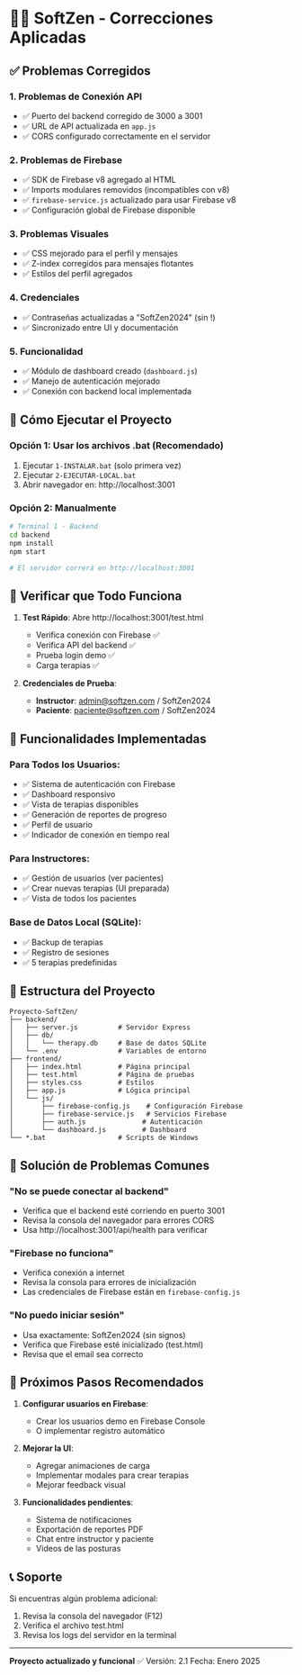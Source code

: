 # 🧘‍♀️ SoftZen - Correcciones Aplicadas

## ✅ Problemas Corregidos

### 1. **Problemas de Conexión API**
- ✅ Puerto del backend corregido de 3000 a 3001
- ✅ URL de API actualizada en `app.js`
- ✅ CORS configurado correctamente en el servidor

### 2. **Problemas de Firebase**
- ✅ SDK de Firebase v8 agregado al HTML
- ✅ Imports modulares removidos (incompatibles con v8)
- ✅ `firebase-service.js` actualizado para usar Firebase v8
- ✅ Configuración global de Firebase disponible

### 3. **Problemas Visuales**
- ✅ CSS mejorado para el perfil y mensajes
- ✅ Z-index corregidos para mensajes flotantes
- ✅ Estilos del perfil agregados

### 4. **Credenciales**
- ✅ Contraseñas actualizadas a "SoftZen2024" (sin !)
- ✅ Sincronizado entre UI y documentación

### 5. **Funcionalidad**
- ✅ Módulo de dashboard creado (`dashboard.js`)
- ✅ Manejo de autenticación mejorado
- ✅ Conexión con backend local implementada

## 🚀 Cómo Ejecutar el Proyecto

### Opción 1: Usar los archivos .bat (Recomendado)
1. Ejecutar `1-INSTALAR.bat` (solo primera vez)
2. Ejecutar `2-EJECUTAR-LOCAL.bat`
3. Abrir navegador en: http://localhost:3001

### Opción 2: Manualmente
```bash
# Terminal 1 - Backend
cd backend
npm install
npm start

# El servidor correrá en http://localhost:3001
```

## 🧪 Verificar que Todo Funciona

1. **Test Rápido**: Abre http://localhost:3001/test.html
   - Verifica conexión con Firebase ✅
   - Verifica API del backend ✅
   - Prueba login demo ✅
   - Carga terapias ✅

2. **Credenciales de Prueba**:
   - **Instructor**: admin@softzen.com / SoftZen2024
   - **Paciente**: paciente@softzen.com / SoftZen2024

## 📱 Funcionalidades Implementadas

### Para Todos los Usuarios:
- ✅ Sistema de autenticación con Firebase
- ✅ Dashboard responsivo
- ✅ Vista de terapias disponibles
- ✅ Generación de reportes de progreso
- ✅ Perfil de usuario
- ✅ Indicador de conexión en tiempo real

### Para Instructores:
- ✅ Gestión de usuarios (ver pacientes)
- ✅ Crear nuevas terapias (UI preparada)
- ✅ Vista de todos los pacientes

### Base de Datos Local (SQLite):
- ✅ Backup de terapias
- ✅ Registro de sesiones
- ✅ 5 terapias predefinidas

## 🔧 Estructura del Proyecto

```
Proyecto-SoftZen/
├── backend/
│   ├── server.js          # Servidor Express
│   ├── db/               
│   │   └── therapy.db     # Base de datos SQLite
│   └── .env               # Variables de entorno
├── frontend/
│   ├── index.html         # Página principal
│   ├── test.html          # Página de pruebas
│   ├── styles.css         # Estilos
│   ├── app.js             # Lógica principal
│   └── js/
│       ├── firebase-config.js    # Configuración Firebase
│       ├── firebase-service.js   # Servicios Firebase
│       ├── auth.js              # Autenticación
│       └── dashboard.js         # Dashboard
└── *.bat                  # Scripts de Windows

```

## 🐛 Solución de Problemas Comunes

### "No se puede conectar al backend"
- Verifica que el backend esté corriendo en puerto 3001
- Revisa la consola del navegador para errores CORS
- Usa http://localhost:3001/api/health para verificar

### "Firebase no funciona"
- Verifica conexión a internet
- Revisa la consola para errores de inicialización
- Las credenciales de Firebase están en `firebase-config.js`

### "No puedo iniciar sesión"
- Usa exactamente: SoftZen2024 (sin signos)
- Verifica que Firebase esté inicializado (test.html)
- Revisa que el email sea correcto

## 🎯 Próximos Pasos Recomendados

1. **Configurar usuarios en Firebase**:
   - Crear los usuarios demo en Firebase Console
   - O implementar registro automático

2. **Mejorar la UI**:
   - Agregar animaciones de carga
   - Implementar modales para crear terapias
   - Mejorar feedback visual

3. **Funcionalidades pendientes**:
   - Sistema de notificaciones
   - Exportación de reportes PDF
   - Chat entre instructor y paciente
   - Videos de las posturas

## 📞 Soporte

Si encuentras algún problema adicional:
1. Revisa la consola del navegador (F12)
2. Verifica el archivo test.html
3. Revisa los logs del servidor en la terminal

---

**Proyecto actualizado y funcional** ✅
Versión: 2.1
Fecha: Enero 2025